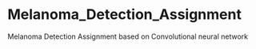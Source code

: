 # Melanoma_Detection_Assignment
Melanoma Detection Assignment based on Convolutional neural network
